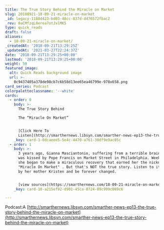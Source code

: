 ```yaml
---
title: The True Story Behind the Miracle on Market
slug: 20180921-18-09-21-miracle-on-market
_id: legacy-1188d423-bd03-48cc-837d-d476572fbac2
_rev: 0aCMfzqL0erea7otJxlMK5
type: quick_reads
draft: false
aliases:
  - 18-09-21-miracle-on-market/
_createdAt: '2018-09-21T13:29:25Z'
_updatedAt: '2021-03-27T22:24:37Z'
date: '2018-09-21T13:29:25+00:00'
lastmod: '2018-09-21T13:29:25+00:00'
weight: 50
featured_image:
  alt: Quick Reads background image
  url: >-
    0c9437405a378de98cb7c6b58d13ee65ea46799e-978x658.png
card_series: Podcast
colorpaletteclassname: '--white'
cards:
  - order: 0
    body: >-
      The True Story Behind  

      The “Miracle On Market”


      [Click Here To
      Listen](http://smarthernews.libsyn.com/smarther-news-ep13-the-true-story-behind-the-miracle-on-market)
    _key: card-1-0dcaeee5-5e4c-4470-a761-30df9e9ac05c
  - order: 1
    body: >-
      3 years ago, Gianna Masciantonio, suffering from a terrible brain tumor,
      was kissed by Pope Francis on Market Street in Philadelphia. Weeks later,
      she began to make a miraculous recovery that earned her the nickname
      "Miracle On Market" . But that's NOT the true story. Listen to it as told
      by her mother Kristen and be forever changed.


      [view sources](https://smarthernews.com/18-09-21-miracle-on-market/)
    _key: card-10-a215ef92-d901-45ca-8724-09c999c869c6

---
```

Podcast:A [http://smarthernews.libsyn.com/smarther-news-ep13-the-true-story-behind-the-miracle-on-market](http://smarthernews.libsyn.com/smarther-news-ep13-the-true-story-behind-the-miracle-on-market)